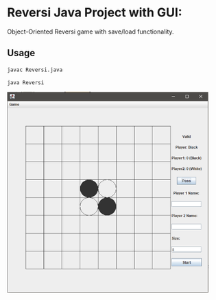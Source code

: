 # Reversi Java Project with GUI:

Object-Oriented Reversi game with save/load functionality.

## Usage
```shell
javac Reversi.java
```
```shell
java Reversi
```

<p>
  <img src="https://github.com/oliver7011/Reversi/blob/main/Capture.PNG" height="470" width="470">
</p>
